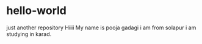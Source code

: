 # hello-world
just another repository
Hiiii My name is pooja gadagi i am from solapur i am studying in karad.
